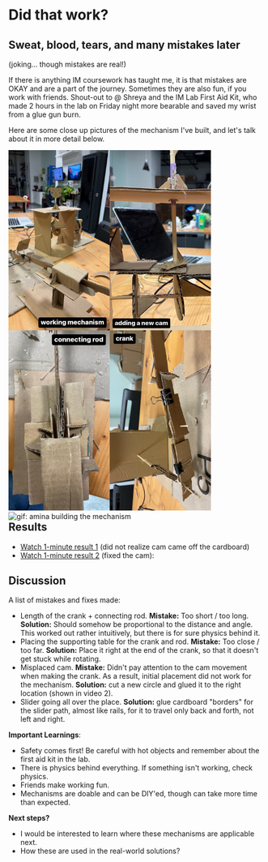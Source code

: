 # Did that work?

## Sweat, blood, tears, and many mistakes later
(joking... though mistakes are real!)

If there is anything IM coursework has taught me, it is that mistakes are OKAY and are a part of the journey. Sometimes they are also fun, if you work with friends.
Shout-out to @ Shreya and the IM Lab First Aid Kit, who made 2 hours in the lab on Friday night more bearable and saved my wrist from a glue gun burn.

Here are some close up pictures of the mechanism I've built, and let's talk about it in more detail below.

<div style = "float:left;">
  <img src='/6Feb/collage.JPG' alt = 'mechanism collage: crank, cam, and connecting rod close up images' width='400'>
  <img src='/6Feb/amina.gif' alt = 'gif: amina building the mechanism' width='400'>
</div>

## Results

- [Watch 1-minute result 1](https://drive.google.com/file/d/1-0MX3QLOx1A3ZKnU-reLRCeg99rhUrew/view?usp=sharing) (did not realize cam came off the cardboard)
- [Watch 1-minute result 2](https://drive.google.com/file/d/149Q19pCD_ngL5QSngq4ODd19RN-uuswC/view?usp=sharing) (fixed the cam):

## Discussion

A list of mistakes and fixes made:
- Length of the crank + connecting rod. **Mistake:** Too short / too long. **Solution:** Should somehow be proportional to the distance and angle. This worked out rather intuitively, but there is for sure physics behind it.
- Placing the supporting table for the crank and rod. **Mistake:** Too close / too far.  **Solution:** Place it right at the end of the crank, so that it doesn't get stuck while rotating.
- Misplaced cam. **Mistake:** Didn't pay attention to the cam movement when making the crank. As a result, initial placement did not work for the mechanism. **Solution:** cut a new circle and glued it to the right location (shown in video 2).
- Slider going all over the place. **Solution:** glue cardboard "borders" for the slider path, almost like rails, for it to travel only back and forth, not left and right.

**Important Learnings**:
- Safety comes first! Be careful with hot objects and remember about the first aid kit in the lab.
- There is physics behind everything. If something isn't working, check physics.
- Friends make working fun.
- Mechanisms are doable and can be DIY'ed, though can take more time than expected.

**Next steps?**
- I would be interested to learn where these mechanisms are applicable next.
- How these are used in the real-world solutions?
